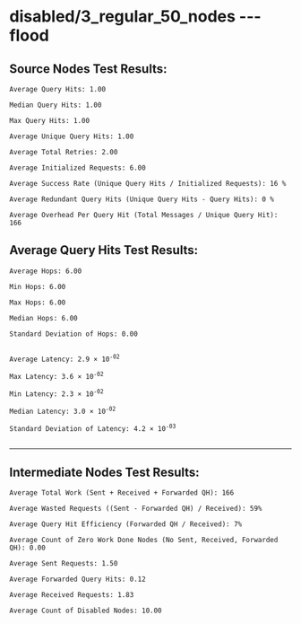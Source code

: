 # disabled/3_regular_50_nodes --- flood
## Source Nodes Test Results:
	Average Query Hits: 1.00

	Median Query Hits: 1.00

	Max Query Hits: 1.00

	Average Unique Query Hits: 1.00

	Average Total Retries: 2.00

	Average Initialized Requests: 6.00

	Average Success Rate (Unique Query Hits / Initialized Requests): 16 %

	Average Redundant Query Hits (Unique Query Hits - Query Hits): 0 %

	Average Overhead Per Query Hit (Total Messages / Unique Query Hit): 166



## Average Query Hits Test Results:
<pre><code>Average Hops: 6.00

Min Hops: 6.00

Max Hops: 6.00

Median Hops: 6.00

Standard Deviation of Hops: 0.00


Average Latency: 2.9 × 10<sup>-02</sup>

Max Latency: 3.6 × 10<sup>-02</sup>

Min Latency: 2.3 × 10<sup>-02</sup>

Median Latency: 3.0 × 10<sup>-02</sup>

Standard Deviation of Latency: 4.2 × 10<sup>-03</sup>

</code></pre>

---------------------------------------------
## Intermediate Nodes Test Results:

	Average Total Work (Sent + Received + Forwarded QH): 166

	Average Wasted Requests ((Sent - Forwarded QH) / Received): 59%

	Average Query Hit Efficiency (Forwarded QH / Received): 7%

	Average Count of Zero Work Done Nodes (No Sent, Received, Forwarded QH): 0.00

	Average Sent Requests: 1.50

	Average Forwarded Query Hits: 0.12

	Average Received Requests: 1.83

	Average Count of Disabled Nodes: 10.00

